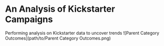 # An Analysis of Kickstarter Campaigns
Performing analysis on Kickstarter data to uncover trends
![Parent Category Outcomes](path/to/Parent Category Outcomes.png)
